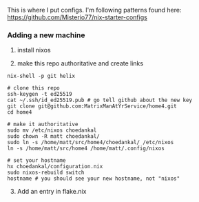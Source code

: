 This is where I put configs.  I'm following patterns found here: https://github.com/Misterio77/nix-starter-configs 

### Adding a new machine

1. install nixos

2. make this repo authoritative and create links

```
nix-shell -p git helix

# clone this repo
ssh-keygen -t ed25519
cat ~/.ssh/id_ed25519.pub # go tell github about the new key
git clone git@github.com:MatrixManAtYrService/home4.git
cd home4

# make it authoritative
sudo mv /etc/nixos choedankal
sudo chown -R matt choedankal/
sudo ln -s /home/matt/src/home4/choedankal/ /etc/nixos
ln -s /home/matt/src/home4 /home/matt/.config/nixos

# set your hostname
hx choedankal/configuration.nix
sudo nixos-rebuild switch
hostname # you should see your new hostname, not "nixos"
```

3. Add an entry in flake.nix
